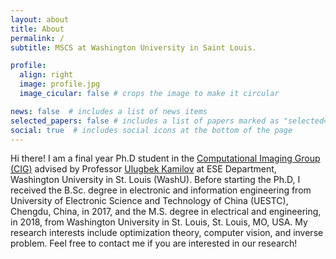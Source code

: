 ```yaml
---
layout: about
title: About
permalink: /
subtitle: MSCS at Washington University in Saint Louis.

profile:
  align: right
  image: profile.jpg
  image_cicular: false # crops the image to make it circular

news: false  # includes a list of news items
selected_papers: false # includes a list of papers marked as "selected={true}"
social: true  # includes social icons at the bottom of the page
---
```

Hi there! I am a final year Ph.D student in the [Computational Imaging Group (CIG)](https://cigroup.wustl.edu/) advised by Professor [Ulugbek Kamilov](https://engineering.wustl.edu/faculty/Ulugbek-Kamilov.html) at ESE Department, Washington University in St. Louis (WashU). Before starting the Ph.D, I received the B.Sc. degree in electronic and information engineering from University of Electronic Science and Technology of China (UESTC), Chengdu, China, in 2017, and the M.S. degree in electrical and engineering, in 2018, from Washington University in St. Louis, St. Louis, MO, USA. My research interests include optimization theory, computer vision, and inverse problem. Feel free to contact me if you are interested in our research!